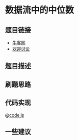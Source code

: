 # 数据流中的中位数

## 题目链接

- [牛客网]()
- [欢迎讨论]()

## 题目描述

## 刷题思路

## 代码实现

@[code js](@code/algorithm/剑指/栈队列堆/insertAndGetMedian.js)

## 一些建议
